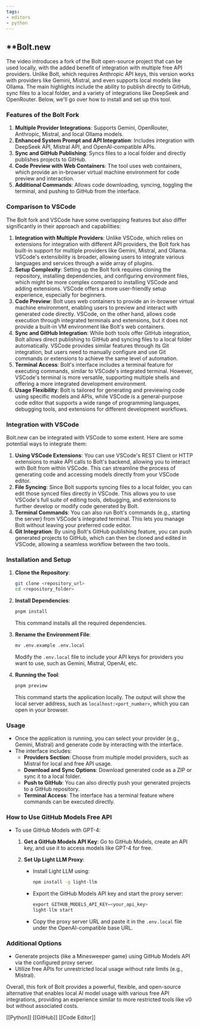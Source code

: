 ```yaml
---
tags:
- editors
- python
---
```


## **Bolt.new

The video introduces a fork of the Bolt open-source project that can be used locally, with the added benefit of integration with multiple free API providers. Unlike Bolt, which requires Anthropic API keys, this version works with providers like Gemini, Mistral, and even supports local models like Ollama. The main highlights include the ability to publish directly to GitHub, sync files to a local folder, and a variety of integrations like DeepSeek and OpenRouter. Below, we'll go over how to install and set up this tool.

### Features of the Bolt Fork

1. **Multiple Provider Integrations**: Supports Gemini, OpenRouter, Anthropic, Mistral, and local Ollama models.
2. **Enhanced System Prompt and API Integration**: Includes integration with DeepSeek API, Mistral API, and OpenAI-compatible APIs.
3. **Sync and GitHub Publishing**: Syncs files to a local folder and directly publishes projects to GitHub.
4. **Code Preview with Web Containers**: The tool uses web containers, which provide an in-browser virtual machine environment for code preview and interaction.
5. **Additional Commands**: Allows code downloading, syncing, toggling the terminal, and pushing to GitHub from the interface.

### Comparison to VSCode

The Bolt fork and VSCode have some overlapping features but also differ significantly in their approach and capabilities:

1. **Integration with Multiple Providers**: Unlike VSCode, which relies on extensions for integration with different API providers, the Bolt fork has built-in support for multiple providers like Gemini, Mistral, and Ollama. VSCode's extensibility is broader, allowing users to integrate various languages and services through a wide array of plugins.
2. **Setup Complexity**: Setting up the Bolt fork requires cloning the repository, installing dependencies, and configuring environment files, which might be more complex compared to installing VSCode and adding extensions. VSCode offers a more user-friendly setup experience, especially for beginners.
3. **Code Preview**: Bolt uses web containers to provide an in-browser virtual machine environment, enabling users to preview and interact with generated code directly. VSCode, on the other hand, allows code execution through integrated terminals and extensions, but it does not provide a built-in VM environment like Bolt's web containers.
4. **Sync and GitHub Integration**: While both tools offer GitHub integration, Bolt allows direct publishing to GitHub and syncing files to a local folder automatically. VSCode provides similar features through its Git integration, but users need to manually configure and use Git commands or extensions to achieve the same level of automation.
5. **Terminal Access**: Bolt's interface includes a terminal feature for executing commands, similar to VSCode's integrated terminal. However, VSCode's terminal is more versatile, supporting multiple shells and offering a more integrated development environment.
6. **Usage Flexibility**: Bolt is tailored for generating and previewing code using specific models and APIs, while VSCode is a general-purpose code editor that supports a wide range of programming languages, debugging tools, and extensions for different development workflows.

### Integration with VSCode

Bolt.new can be integrated with VSCode to some extent. Here are some potential ways to integrate them:

1. **Using VSCode Extensions**: You can use VSCode's REST Client or HTTP extensions to make API calls to Bolt's backend, allowing you to interact with Bolt from within VSCode. This can streamline the process of generating code and accessing models directly from your VSCode editor.
2. **File Syncing**: Since Bolt supports syncing files to a local folder, you can edit those synced files directly in VSCode. This allows you to use VSCode's full suite of editing tools, debugging, and extensions to further develop or modify code generated by Bolt.
3. **Terminal Commands**: You can also run Bolt's commands (e.g., starting the server) from VSCode's integrated terminal. This lets you manage Bolt without leaving your preferred code editor.
4. **Git Integration**: By using Bolt's GitHub publishing feature, you can push generated projects to GitHub, which can then be cloned and edited in VSCode, allowing a seamless workflow between the two tools.

### Installation and Setup

1. **Clone the Repository**:

    ```bash
    git clone <repository_url>
    cd <repository_folder>
    ```

2. **Install Dependencies**:

    ```bash
    pnpm install
    ```

    This command installs all the required dependencies.

3. **Rename the Environment File**:

    ```bash
    mv .env.example .env.local
    ```

    Modify the `.env.local` file to include your API keys for providers you want to use, such as Gemini, Mistral, OpenAI, etc.

4. **Running the Tool**:

    ```bash
    pnpm preview
    ```

    This command starts the application locally. The output will show the local server address, such as `localhost:<port_number>`, which you can open in your browser.

### Usage

- Once the application is running, you can select your provider (e.g., Gemini, Mistral) and generate code by interacting with the interface.
- The interface includes:
    - **Providers Section**: Choose from multiple model providers, such as Mistral for local and free API usage.
    - **Download and Sync Options**: Download generated code as a ZIP or sync it to a local folder.
    - **Push to GitHub**: You can also directly push your generated projects to a GitHub repository.
    - **Terminal Access**: The interface has a terminal feature where commands can be executed directly.

### How to Use GitHub Models Free API

- To use GitHub Models with GPT-4:

    1. **Get a GitHub Models API Key**: Go to GitHub Models, create an API key, and use it to access models like GPT-4 for free.
    2. **Set Up Light LLM Proxy**:

        - Install Light LLM using:

            ```bash
            npm install -g light-llm
            ```

        - Export the GitHub Models API key and start the proxy server:

            ```python
            export GITHUB_MODELS_API_KEY=<your_api_key>
            light-llm start
            ```

        - Copy the proxy server URL and paste it in the `.env.local` file under the OpenAI-compatible base URL.

### Additional Options

- Generate projects (like a Minesweeper game) using GitHub Models API via the configured proxy server.
- Utilize free APIs for unrestricted local usage without rate limits (e.g., Mistral).

Overall, this fork of Bolt provides a powerful, flexible, and open-source alternative that enables local AI model usage with various free API integrations, providing an experience similar to more restricted tools like v0 but without associated costs.

[[Python]]  [[GitHub]]  [[Code Editor]]